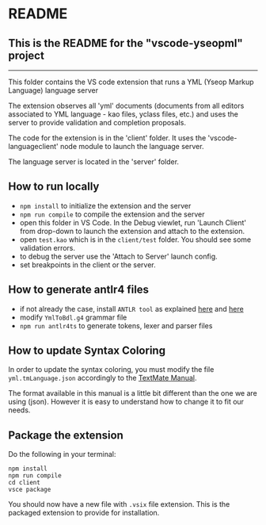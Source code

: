 # README

## This is the README for the "vscode-yseopml" project

-------------------

This folder contains the VS code extension that runs a YML (Yseop Markup Language) language server

The extension observes all 'yml' documents (documents from all editors associated to YML language - kao files, yclass files, etc.)
and uses the server to provide validation and completion proposals.

The code for the extension is in the 'client' folder. It uses the 'vscode-languageclient' node module to launch the language server.

The language server is located in the 'server' folder.

## How to run locally

* `npm install` to initialize the extension and the server
* `npm run compile` to compile the extension and the server
* open this folder in VS Code. In the Debug viewlet, run 'Launch Client' from drop-down to launch the extension and attach to the extension.
* open `test.kao` which is in the `client/test` folder. You should see some validation errors.
* to debug the server use the 'Attach to Server' launch config.
* set breakpoints in the client or the server.

## How to generate antlr4 files

* if not already the case, install `ANTLR tool` as explained [here](http://www.antlr.org/download.html) and [here](https://github.com/antlr/antlr4/blob/master/doc/getting-started.md)
* modify `YmlToBdl.g4` grammar file
* `npm run antlr4ts` to generate tokens, lexer and parser files

## How to update Syntax Coloring

In order to update the syntax coloring, you must modify the file `yml.tmLanguage.json` accordingly to the [TextMate Manual](http://manual.macromates.com/en/language_grammars#language_grammars).

The format available in this manual is a little bit different than the one we are using (json). However it is easy to understand how to change it to fit our needs.

## Package the extension

Do the following in your terminal:

```[bash]
npm install
npm run compile
cd client
vsce package
```

You should now have a new file with `.vsix` file extension. This is the packaged extension to provide for installation.